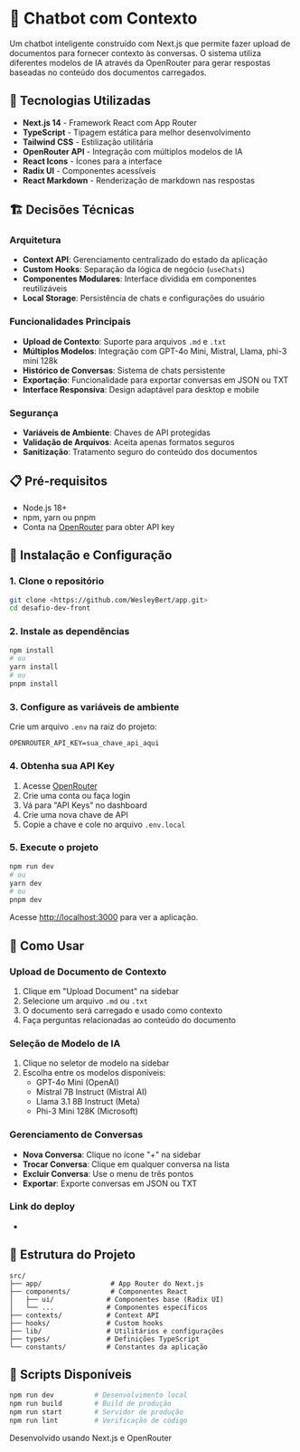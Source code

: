 # 🤖 Chatbot com Contexto

Um chatbot inteligente construído com Next.js que permite fazer upload de documentos para fornecer contexto às conversas. O sistema utiliza diferentes modelos de IA através da OpenRouter para gerar respostas baseadas no conteúdo dos documentos carregados.

## 🚀 Tecnologias Utilizadas

- **Next.js 14** - Framework React com App Router
- **TypeScript** - Tipagem estática para melhor desenvolvimento
- **Tailwind CSS** - Estilização utilitária
- **OpenRouter API** - Integração com múltiplos modelos de IA
- **React Icons** - Ícones para a interface
- **Radix UI** - Componentes acessíveis
- **React Markdown** - Renderização de markdown nas respostas

## 🏗️ Decisões Técnicas

### Arquitetura

- **Context API**: Gerenciamento centralizado do estado da aplicação
- **Custom Hooks**: Separação da lógica de negócio (`useChats`)
- **Componentes Modulares**: Interface dividida em componentes reutilizáveis
- **Local Storage**: Persistência de chats e configurações do usuário

### Funcionalidades Principais

- **Upload de Contexto**: Suporte para arquivos `.md` e `.txt`
- **Múltiplos Modelos**: Integração com GPT-4o Mini, Mistral, Llama, phi-3 mini 128k
- **Histórico de Conversas**: Sistema de chats persistente
- **Exportação**: Funcionalidade para exportar conversas em JSON ou TXT
- **Interface Responsiva**: Design adaptável para desktop e mobile

### Segurança

- **Variáveis de Ambiente**: Chaves de API protegidas
- **Validação de Arquivos**: Aceita apenas formatos seguros
- **Sanitização**: Tratamento seguro do conteúdo dos documentos

## 📋 Pré-requisitos

- Node.js 18+
- npm, yarn ou pnpm
- Conta na [OpenRouter](https://openrouter.ai/) para obter API key

## 🔧 Instalação e Configuração

### 1. Clone o repositório

```bash
git clone <https://github.com/WesleyBert/app.git>
cd desafio-dev-front
```

### 2. Instale as dependências

```bash
npm install
# ou
yarn install
# ou
pnpm install
```

### 3. Configure as variáveis de ambiente

Crie um arquivo `.env` na raiz do projeto:

```env
OPENROUTER_API_KEY=sua_chave_api_aqui
```

### 4. Obtenha sua API Key

1. Acesse [OpenRouter](https://openrouter.ai/)
2. Crie uma conta ou faça login
3. Vá para "API Keys" no dashboard
4. Crie uma nova chave de API
5. Copie a chave e cole no arquivo `.env.local`

### 5. Execute o projeto

```bash
npm run dev
# ou
yarn dev
# ou
pnpm dev
```

Acesse [http://localhost:3000](http://localhost:3000) para ver a aplicação.

## 🎯 Como Usar

### Upload de Documento de Contexto

1. Clique em "Upload Document" na sidebar
2. Selecione um arquivo `.md` ou `.txt`
3. O documento será carregado e usado como contexto
4. Faça perguntas relacionadas ao conteúdo do documento

### Seleção de Modelo de IA

1. Clique no seletor de modelo na sidebar
2. Escolha entre os modelos disponíveis:
   - GPT-4o Mini (OpenAI)
   - Mistral 7B Instruct (Mistral AI)
   - Llama 3.1 8B Instruct (Meta)
   - Phi-3 Mini 128K (Microsoft)

### Gerenciamento de Conversas

- **Nova Conversa**: Clique no ícone "+" na sidebar
- **Trocar Conversa**: Clique em qualquer conversa na lista
- **Excluir Conversa**: Use o menu de três pontos
- **Exportar**: Exporte conversas em JSON ou TXT

### Link do deploy

-

## 📁 Estrutura do Projeto

```
src/
├── app/                 # App Router do Next.js
├── components/          # Componentes React
│   ├── ui/             # Componentes base (Radix UI)
│   └── ...             # Componentes específicos
├── contexts/           # Context API
├── hooks/              # Custom hooks
├── lib/                # Utilitários e configurações
├── types/              # Definições TypeScript
└── constants/          # Constantes da aplicação
```

## 🔧 Scripts Disponíveis

```bash
npm run dev          # Desenvolvimento local
npm run build        # Build de produção
npm run start        # Servidor de produção
npm run lint         # Verificação de código
```

Desenvolvido usando Next.js e OpenRouter
